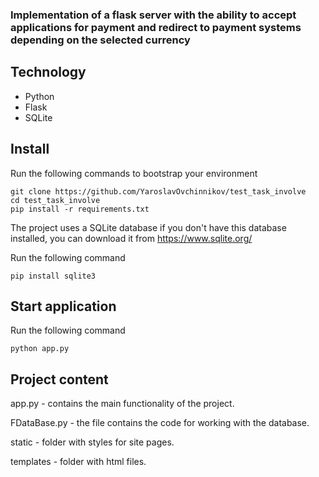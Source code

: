 ### Implementation of a flask server with the ability to accept applications for payment and redirect to payment systems depending on the selected currency

## Technology

- Python
- Flask
- SQLite

## Install

Run the following commands to bootstrap your environment
```   
git clone https://github.com/YaroslavOvchinnikov/test_task_involve
cd test_task_involve
pip install -r requirements.txt
```

The project uses a SQLite database if you don't have this database installed, you can download it from https://www.sqlite.org/

Run the following command
```
pip install sqlite3
```

## Start application

Run the following command
```
python app.py
```



## Project content

app.py - contains the main functionality of the project.

FDataBase.py - the file contains the code for working with the database.

static - folder with styles for site pages.

templates - folder with html files.
